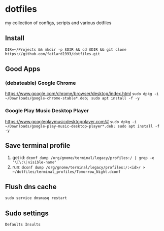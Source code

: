 # dotfiles
my collection of configs, scripts and various dotfiles

## Install
```DIR=~/Projects && mkdir -p $DIR && cd $DIR && git clone https://github.com/fatlard1993/dotfiles.git```


## Good Apps

### (debateable) Google Chrome
https://www.google.com/chrome/browser/desktop/index.html
```sudo dpkg -i ~/Downloads/google-chrome-stable*.deb; sudo apt install -f -y```

### Google Play Music Desktop Player
https://www.googleplaymusicdesktopplayer.com/#
```sudo dpkg -i ~/Downloads/google-play-music-desktop-player*.deb; sudo apt install -f -y```


## Save terminal profile
1) get id: ``` dconf dump /org/gnome/terminal/legacy/profiles:/ | grep -e "\[\:\|visible-name" ```
2) run: ``` dconf dump /org/gnome/terminal/legacy/profiles:/:<id>/ > ~/dotfiles/terminal_profiles/Tomorrow_Night.dconf ```


## Flush dns cache

```sudo service dnsmasq restart```


## Sudo settings
```Defaults Insults```